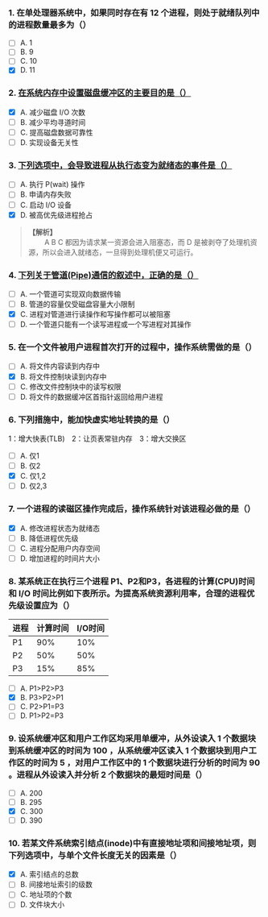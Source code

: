 ### 1. 在单处理器系统中，如果同时存在有 12 个进程，则处于就绪队列中的进程数量最多为（）
- [ ] A. 1
- [ ] B. 9
- [ ] C. 10
- [x] D. 11

### 2. [在系统内存中设置磁盘缓冲区的主要目的是（）](https://www.nowcoder.com/questionTerminal/a728be91fefb4b3ba407135c044f5d2f?orderByHotValue=1&mutiTagIds=610&page=3&onlyReference=false)
- [x] A. 减少磁盘 I/O 次数
- [ ] B. 减少平均寻道时间
- [ ] C. 提高磁盘数据可靠性
- [ ] D. 实现设备无关性

### 3. [下列选项中，会导致进程从执行态变为就绪态的事件是（）](https://www.nowcoder.com/questionTerminal/7bbb278a8c6441b9b0e5f97574f2d8d8)
- [ ] A. 执行 P(wait) 操作
- [ ] B. 申请内存失败
- [ ] C. 启动 I/O 设备
- [x] D. 被高优先级进程抢占

> **【解析】**<br>
> 　　 A B C 都因为请求某一资源会进入阻塞态，而 D 是被剥夺了处理机资源，所以会进入就绪态，一旦得到处理机便又可运行。<br>

### 4. [下列关于管道(Pipe)通信的叙述中，正确的是（）](https://www.nowcoder.com/questionTerminal/732cc78838fe42c0b78a6b23931a96b7)
- [ ] A. 一个管道可实现双向数据传输
- [ ] B. 管道的容量仅受磁盘容量大小限制
- [x] C. 进程对管道进行读操作和写操作都可以被阻塞
- [ ] D. 一个管道只能有一个读写进程或一个写进程对其操作

### 5. 在一个文件被用户进程首次打开的过程中，操作系统需做的是（）
- [ ] A. 将文件内容读到内存中
- [x] B. 将文件控制块读到内存中
- [ ] C. 修改文件控制块中的读写权限
- [ ] D. 将文件的数据缓冲区首指针返回给用户进程

### 6. 下列措施中，能加快虚实地址转换的是（）
1：增大快表(TLB)　2：让页表常驻内存　3：增大交换区

- [ ] A. 仅1
- [ ] B. 仅2
- [x] C. 仅1,2
- [ ] D. 仅2,3

### 7. 一个进程的读磁区操作完成后，操作系统针对该进程必做的是（）
- [x] A. 修改进程状态为就绪态
- [ ] B. 降低进程优先级
- [ ] C. 进程分配用户内存空间
- [ ] D. 增加进程的时间片大小

### 8. 某系统正在执行三个进程 P1、P2和P3，各进程的计算(CPU)时间和 I/O 时间比例如下表所示。为提高系统资源利用率，合理的进程优先级设置应为（）

|进程|计算时间|I/O时间|
|--|--|--|
|P1|90%|10%|
|P2|50%|50%|
|P3|15%|85%|

- [ ] A. P1>P2>P3
- [x] B. P3>P2>P1
- [ ] C. P2>P1=P3
- [ ] D. P1>P2=P3

### 9. 设系统缓冲区和用户工作区均采用单缓冲，从外设读入 1 个数据块到系统缓冲区的时间为 100 ，从系统缓冲区读入 1 个数据块到用户工作区的时间为 5 ，对用户工作区中的 1 个数据块进行分析的时间为 90 。进程从外设读入并分析 2 个数据块的最短时间是（）
- [ ] A. 200
- [ ] B. 295
- [x] C. 300
- [ ] D. 390

### 10. 若某文件系统索引结点(inode)中有直接地址项和间接地址项，则下列选项中，与单个文件长度无关的因素是（）
- [x] A. 索引结点的总数
- [ ] B. 间接地址索引的级数
- [ ] C. 地址项的个数
- [ ] D. 文件块大小
